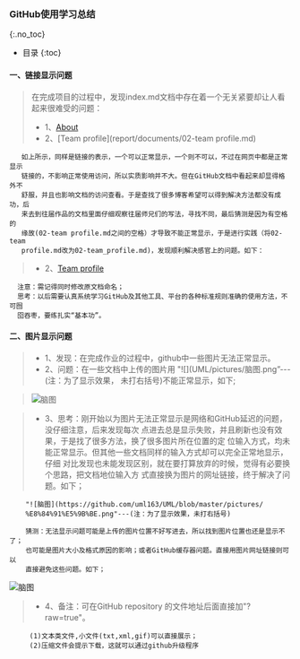 ### GitHub使用学习总结
{:.no_toc}

* 目录
{:toc}

#### 一、链接显示问题
> 在完成项目的过程中，发现index.md文档中存在着一个无关紧要却让人看起来很难受的问题：
> * 1、[About](report/documents/01-about.md)
> * 2、[Team profile](report/documents/02-team profile.md)

       如上所示，同样是链接的表示，一个可以正常显示，一个则不可以，不过在网页中都是正常显示
       链接的，不影响正常使用访问，所以实质影响并不大。但在GitHub文档中看起来却显得格外不
       舒服，并且也影响文档的访问查看。于是查找了很多博客希望可以得到解决方法都没有成功，后
       来去到往届作品的文档里面仔细观察往届师兄们的写法，寻找不同，最后猜测是因为有空格的
       缘故(02-team profile.md之间的空格）才导致不能正常显示，于是进行实践（将02-team 
       profile.md改为02-team_profile.md)，发现顺利解决感官上的问题。如下：
       
>* 2、[Team profile](report/documents/02-team_profile.md)

      注意：需记得同时修改原文档命名；
      思考：以后需要认真系统学习GitHub及其他工具、平台的各种标准规则准确的使用方法，不可囫
      囵吞枣，要练扎实“基本功”。
      
#### 二、图片显示问题
> * 1、发现：在完成作业的过程中，github中一些图片无法正常显示。
> * 2、问题：在一些文档中上传的图片用 "![](UML/pictures/脑图.png”---(注：为了显示效果，
       未打右括号)不能正常显示，如下;
       
> ![脑图](UML/pictures/脑图.png)

> * 3、思考：刚开始以为图片无法正常显示是网络和GitHub延迟的问题，没仔细注意，后来发现每次
       点进去总是显示失败，并且刷新也没有效果，于是找了很多方法，换了很多图片所在位置的定
       位输入方式，均未能正常显示。但其他一些文档同样的输入方式却可以完全正常地显示，仔细
       对比发现也未能发现区别，就在要打算放弃的时候，觉得有必要换个思路，把文档地位输入方
       式直接换为图片的网址链接，终于解决了问题。如下； 
       
        "![脑图](https://github.com/uml163/UML/blob/master/pictures/
        %E8%84%91%E5%9B%BE.png"---(注：为了显示效果，未打右括号)
       
        猜测：无法显示问题可能是上传的图片位置不好写进去，所以找到图片位置也还是显示不了；
        也可能是图片大小及格式原因的影响；或者GitHub缓存器问题。直接用图片网址链接则可以
        直接避免这些问题。如下；
        
![脑图](https://github.com/uml163/UML/blob/master/pictures/%E8%84%91%E5%9B%BE.png)

> * 4、备注：可在GitHub repository 的文件地址后面直接加"?raw=true"。
         
         (1)文本类文件,小文件(txt,xml,gif)可以直接展示；
         (2)压缩文件会提示下载，这就可以通过github升级程序
     


